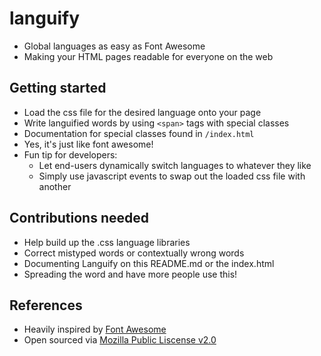 languify
========
- Global languages as easy as Font Awesome
- Making your HTML pages readable for everyone on the web


## Getting started
- Load the css file for the desired language onto your page
- Write languified words by using `<span>` tags with special classes
- Documentation for special classes found in `/index.html` 
- Yes, it's just like font awesome!
- Fun tip for developers: 
    - Let end-users dynamically switch languages to whatever they like
    - Simply use javascript events to swap out the loaded css file with another


## Contributions needed
- Help build up the .css language libraries
- Correct mistyped words or contextually wrong words
- Documenting Languify on this README.md or the index.html
- Spreading the word and have more people use this!


## References
- Heavily inspired by [Font Awesome](http://fontawesome.io/)
- Open sourced via [Mozilla Public Liscense v2.0](LICENSE)